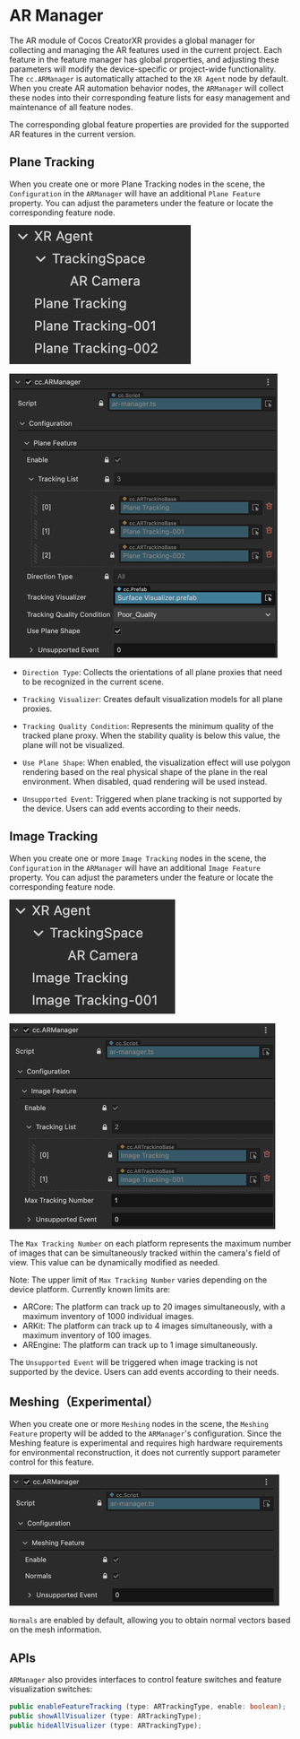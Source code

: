 # AR Manager

The AR module of Cocos CreatorXR provides a global manager for collecting and managing the AR features used in the current project. Each feature in the feature manager has global properties, and adjusting these parameters will modify the device-specific or project-wide functionality. The `cc.ARManager` is automatically attached to the `XR Agent` node by default. When you create AR automation behavior nodes, the `ARManager` will collect these nodes into their corresponding feature lists for easy management and maintenance of all feature nodes.

The corresponding global feature properties are provided for the supported AR features in the current version.

## Plane Tracking

When you create one or more Plane Tracking nodes in the scene, the `Configuration` in the `ARManager` will have an additional `Plane Feature` property. You can adjust the parameters under the feature or locate the corresponding feature node.

![plane-tracking-node](ar-manager/plane-tracking-node.png)

<img src="./ar-manager/plane-feature-manager.png" alt="plane-feature-manager" style="zoom:50%;" />

- `Direction Type`: Collects the orientations of all plane proxies that need to be recognized in the current scene.

- `Tracking Visualizer`: Creates default visualization models for all plane proxies.

- `Tracking Quality Condition`:  Represents the minimum quality of the tracked plane proxy. When the stability quality is below this value, the plane will not be visualized.

- `Use Plane Shape`: When enabled, the visualization effect will use polygon rendering based on the real physical shape of the plane in the real environment. When disabled, quad rendering will be used instead.

- `Unsupported Event`: Triggered when plane tracking is not supported by the device. Users can add events according to their needs.

## Image Tracking

When you create one or more `Image Tracking` nodes in the scene, the `Configuration` in the `ARManager` will have an additional `Image Feature` property. You can adjust the parameters under the feature or locate the corresponding feature node.

![image-feature-node](ar-manager/image-feature-node.png)

<img src="./ar-manager/image-feature-manager.png" alt="image-feature-manager" style="zoom:50%;" />

The `Max Tracking Number` on each platform represents the maximum number of images that can be simultaneously tracked within the camera's field of view. This value can be dynamically modified as needed.

Note: The upper limit of `Max Tracking Number` varies depending on the device platform. Currently known limits are:

- ARCore: The platform can track up to 20 images simultaneously, with a maximum inventory of 1000 individual images.
- ARKit: The platform can track up to 4 images simultaneously, with a maximum inventory of 100 images.
- AREngine: The platform can track up to 1 image simultaneously.

The `Unsupported Event` will be triggered when image tracking is not supported by the device. Users can add events according to their needs.

## Meshing（Experimental）

When you create one or more `Meshing` nodes in the scene, the `Meshing Feature` property will be added to the `ARManager`'s configuration. Since the Meshing feature is experimental and requires high hardware requirements for environmental reconstruction, it does not currently support parameter control for this feature.

<img src="./ar-manager/meshing-manager.png" alt="meshing-manager" style="zoom:50%;" />

`Normals` are enabled by default, allowing you to obtain normal vectors based on the mesh information.

## APIs

`ARManager` also provides interfaces to control feature switches and feature visualization switches:

```typescript
public enableFeatureTracking (type: ARTrackingType, enable: boolean);
public showAllVisualizer (type: ARTrackingType);
public hideAllVisualizer (type: ARTrackingType);
```
